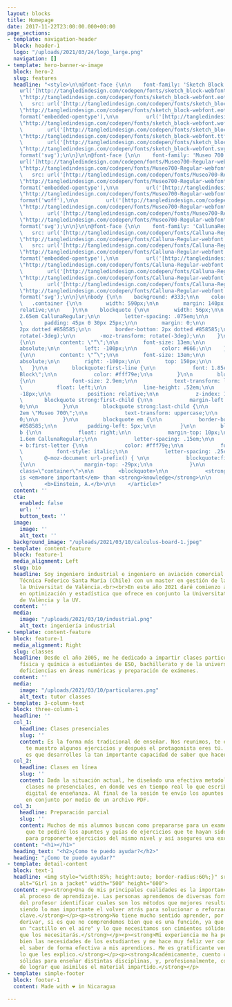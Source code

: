 ```yaml
---
layout: blocks
title: Homepage
date: 2017-11-22T23:00:00.000+00:00
page_sections:
- template: navigation-header
  block: header-1
  logo: "/uploads/2021/03/24/logo_large.png"
  navigation: []
- template: hero-banner-w-image
  block: hero-2
  slug: features
  headline: "<style>\n\n@font-face {\n\n    font-family: 'Sketch Block';\n\n    src:
    url('[http://tangledindesign.com/codepen/fonts/sketch_block-webfont.eot](http://tangledindesign.com/codepen/fonts/sketch_block-webfont.eot
    \"http://tangledindesign.com/codepen/fonts/sketch_block-webfont.eot\")');\n\n
    \   src: url('[http://tangledindesign.com/codepen/fonts/sketch_block-webfont.eot?#iefix](http://tangledindesign.com/codepen/fonts/sketch_block-webfont.eot?#iefix
    \"http://tangledindesign.com/codepen/fonts/sketch_block-webfont.eot?#iefix\")')
    format('embedded-opentype'),\n\n         url('[http://tangledindesign.com/codepen/fonts/sketch_block-webfont.woff](http://tangledindesign.com/codepen/fonts/sketch_block-webfont.woff
    \"http://tangledindesign.com/codepen/fonts/sketch_block-webfont.woff\")') format('woff'),\n\n
    \        url('[http://tangledindesign.com/codepen/fonts/sketch_block-webfont.ttf](http://tangledindesign.com/codepen/fonts/sketch_block-webfont.ttf
    \"http://tangledindesign.com/codepen/fonts/sketch_block-webfont.ttf\")') format('truetype'),\n\n
    \        url('[http://tangledindesign.com/codepen/fonts/sketch_block-webfont.svg#SketchBlockBold](http://tangledindesign.com/codepen/fonts/sketch_block-webfont.svg#SketchBlockBold
    \"http://tangledindesign.com/codepen/fonts/sketch_block-webfont.svg#SketchBlockBold\")')
    format('svg');\n\n}\n\n@font-face {\n\n    font-family: 'Museo 700';\n\n    src:
    url('[http://tangledindesign.com/codepen/fonts/Museo700-Regular-webfont.eot](http://tangledindesign.com/codepen/fonts/Museo700-Regular-webfont.eot
    \"http://tangledindesign.com/codepen/fonts/Museo700-Regular-webfont.eot\")');\n\n
    \   src: url('[http://tangledindesign.com/codepen/fonts/Museo700-Regular-webfont.eot?#iefix](http://tangledindesign.com/codepen/fonts/Museo700-Regular-webfont.eot?#iefix
    \"http://tangledindesign.com/codepen/fonts/Museo700-Regular-webfont.eot?#iefix\")')
    format('embedded-opentype'),\n\n         url('[http://tangledindesign.com/codepen/fonts/Museo700-Regular-webfont.woff](http://tangledindesign.com/codepen/fonts/Museo700-Regular-webfont.woff
    \"http://tangledindesign.com/codepen/fonts/Museo700-Regular-webfont.woff\")')
    format('woff'),\n\n         url('[http://tangledindesign.com/codepen/fonts/Museo700-Regular-webfont.ttf](http://tangledindesign.com/codepen/fonts/Museo700-Regular-webfont.ttf
    \"http://tangledindesign.com/codepen/fonts/Museo700-Regular-webfont.ttf\")') format('truetype'),\n\n
    \        url('[http://tangledindesign.com/codepen/fonts/Museo700-Regular-webfont.svg#SketchBlockBold](http://tangledindesign.com/codepen/fonts/Museo700-Regular-webfont.svg#SketchBlockBold
    \"http://tangledindesign.com/codepen/fonts/Museo700-Regular-webfont.svg#SketchBlockBold\")')
    format('svg');\n\n}\n\n@font-face {\n\n    font-family: 'CallunaRegular';\n\n
    \   src: url('[http://tangledindesign.com/codepen/fonts/Calluna-Regular-webfont.eot](http://tangledindesign.com/codepen/fonts/Calluna-Regular-webfont.eot
    \"http://tangledindesign.com/codepen/fonts/Calluna-Regular-webfont.eot\")');\n\n
    \   src: url('[http://tangledindesign.com/codepen/fonts/Calluna-Regular-webfont.eot?#iefix](http://tangledindesign.com/codepen/fonts/Calluna-Regular-webfont.eot?#iefix
    \"http://tangledindesign.com/codepen/fonts/Calluna-Regular-webfont.eot?#iefix\")')
    format('embedded-opentype'),\n\n         url('[http://tangledindesign.com/codepen/fonts/Calluna-Regular-webfont.woff](http://tangledindesign.com/codepen/fonts/Calluna-Regular-webfont.woff
    \"http://tangledindesign.com/codepen/fonts/Calluna-Regular-webfont.woff\")') format('woff'),\n\n
    \        url('[http://tangledindesign.com/codepen/fonts/Calluna-Regular-webfont.ttf](http://tangledindesign.com/codepen/fonts/Calluna-Regular-webfont.ttf
    \"http://tangledindesign.com/codepen/fonts/Calluna-Regular-webfont.ttf\")') format('truetype'),\n\n
    \        url('[http://tangledindesign.com/codepen/fonts/Calluna-Regular-webfont.svg#CallunaRegular](http://tangledindesign.com/codepen/fonts/Calluna-Regular-webfont.svg#CallunaRegular
    \"http://tangledindesign.com/codepen/fonts/Calluna-Regular-webfont.svg#CallunaRegular\")')
    format('svg');\n\n}\n\nbody {\n\n    background: #333;\n\n    color: #fff;\n\n}\n\n
    \   .container {\n\n        width: 590px;\n\n        margin: 140px auto;\n\n        position:
    relative;\n\n    }\n\n    blockquote {\n\n        width: 56px;\n\n        font:
    2.65em CallunaRegular;\n\n        letter-spacing: .075em;\n\n        float: left;\n\n
    \       padding: 45px 0 30px 25px;\n\n        margin: 0;\n\n        border-top:
    2px dotted #858585;\n\n        border-bottom: 2px dotted #858585;\n\n        -webkit-transform:
    rotate(-3deg);\n\n        -moz-transform: rotate(-3deg);\n\n    }\n\n    .container:before
    {\n\n        content: \"“\";\n\n        font-size: 13em;\n\n        position:
    absolute;\n\n        left: -100px;\n\n        color: #666;\n\n    }\n\n    .container:after
    {\n\n        content: \"”\";\n\n        font-size: 13em;\n\n        position:
    absolute;\n\n        right: -100px;\n\n        top: 150px;\n\n        color: #666;\n\n
    \   }\n\n        blockquote:first-line {\n\n            font: 1.85em \"Sketch
    Block\";\n\n            color: #fff79e;\n\n        }\n\n        blockquote:first-letter
    {\n\n            font-size: 2.9em;\n\n            text-transform: lowercase;\n\n
    \           float: left;\n\n            line-height: .52em;\n\n            margin-right:
    -18px;\n\n            position: relative;\n\n            z-index: 1;\n\n        }\n\n
    \       blockquote strong:first-child {\n\n            margin-left: 8px;\n\n            letter-spacing:
    0;\n\n        }\n\n        blockquote strong:last-child {\n\n            font:
    2em \"Museo 700\";\n\n            text-transform: uppercase;\n\n            letter-spacing:
    0;\n\n        }\n\n        blockquote em {\n\n            border-bottom: 2px dotted
    #858585;\n\n          padding-left: 5px;\n\n        }\n\n        blockquote +
    b {\n\n            float: right;\n\n            margin-top: 10px;\n\n            font:
    1.6em CallunaRegular;\n\n            letter-spacing: .15em;\n\n        }\n\n        blockquote
    + b:first-letter {\n\n            color: #fff79e;\n\n            font-size: 1.3em;\n\n
    \           font-style: italic;\n\n            letter-spacing: .25em;\n\n        }\n\n
    \       @-moz-document url-prefix() { \n\n            blockquote:first-letter
    {\n\n                margin-top: -29px;\n\n            }\n\n        }\n\n</style>\n\n<article
    class=\"container\">\n\n        <blockquote>\n\n            <strong>Imagination</strong>
    is <em>more important</em> than <strong>knowledge</strong>\n\n        </blockquote>\n\n
    \       <b>Einstein, A.</b>\n\n    </article>"
  content: ''
  cta:
    enabled: false
    url: ''
    button_text: ''
  image:
    image: ''
    alt_text: ''
  background_image: "/uploads/2021/03/10/calculus-board-1.jpeg"
- template: content-feature
  block: feature-1
  media_alignment: Left
  slug: bio
  headline: Soy ingeniero industrial e ingeniero en aviación comercial de la Universidad
    Técnica Federico Santa María (Chile) con un master en gestión de la calidad en
    la Universitat de València.<br><br>En este año 2021 daré comienzo a un doctorado
    en optimización y estadística que ofrece en conjunto la Universitat Politécnica
    de València y la UV.
  content: ''
  media:
    image: "/uploads/2021/03/10/industrial.png"
    alt_text: ingeniería industrial
- template: content-feature
  block: feature-1
  media_alignment: Right
  slug: classes
  headline: Desde el año 2005, me he dedicado a impartir clases particulares de matemáticas,
    física y química a estudiantes de ESO, bachillerato y de la universidad para superar
    deficiencias en áreas numéricas y preparación de exámenes.
  content: ''
  media:
    image: "/uploads/2021/03/10/particulares.png"
    alt_text: tutor classes
- template: 3-column-text
  block: three-column-1
  headline: ''
  col_1:
    headline: Clases presenciales
    slug: ''
    content: Es la forma más tradicional de enseñar. Nos reunimos, te enseño la teoría,
      te muestro algunos ejercicios y después el protagonista eres tú. Lo más importante
      es que desarrolles la tan importante capacidad de saber que hacer en cada caso.
  col_2:
    headline: Clases en línea
    slug: ''
    content: Dada la situación actual, he diseñado una efectiva metodología de realizar
      clases no presenciales, en donde ves en tiempo real lo que escribo en mi dispositivo
      digital de enseñanza. Al final de la sesión te envío los apuntes que realicemos
      en conjunto por medio de un archivo PDF.
  col_3:
    headline: Preparación parcial
    slug: ''
    content: Muchos de mis alumnos buscan como prepararse para un examen. Es por esto
      que te pediré los apuntes y guías de ejercicios que te hayan sido entregados,
      para proponerte ejercicios del mismo nivel y así asegures una excelente calificación.​
  content: "<h1></h1>"
  heading_text: "<h2>¿Como te puedo ayudar?</h2>"
  heading: "¿Como te puedo ayudar?"
- template: detail-content
  block: text-1
  headline: <img style="width:85%; height:auto; border-radius:60%;}" src="https://profematesvalencia.net/uploads/1/3/5/5/135504880/marcel_orig.jpg"
    alt="Girl in a jacket" width="500" height="600">
  content: <p><strong>Una de mis principales cualidades es la importancia que le doy
    al proceso de aprendizaje. Las personas aprendemos de diversas formas y es labor
    del profesor identificar cuales son los métodos que mejores resultados generan,
    siendo lo mas importante el volver atrás para solucionar o reforzar algunos conceptos
    clave.</strong></p><p><strong>No tiene mucho sentido aprender, por ejemplo, a
    derivar, si es que no comprendemos bien que es una función, ya que no haríamos
    un "castillo en el aire" y lo que necesitamos son cimientos sólidos, te aseguro
    que los necesitarás.</strong></p><p><strong>Mi experiencia me ha permitido conocer
    bien las necesidades de los estudiantes y me hace muy feliz ver como logro traspasar
    el saber de forma efectiva a mis aprendices. Me es gratificante ver que comprenden
    lo que les explico.</strong></p><p><strong>Académicamente, cuento con bases muy
    sólidas para enseñar distintas disciplinas, y, profesionalmente, con la habilidad
    de lograr que asimiles el material impartido.</strong></p>
- template: simple-footer
  block: footer-1
  content: Made with ❤︎ in Nicaragua

---
```

